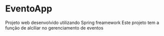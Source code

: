 # EventoApp
Projeto web desenvolvido utilizando Spring freamework
Este  projeto tem a função de alciliar no gerenciamento de eventos

